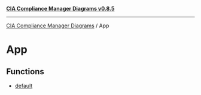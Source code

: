 [**CIA Compliance Manager Diagrams v0.8.5**](../README.md)

***

[CIA Compliance Manager Diagrams](../modules.md) / App

# App

## Functions

- [default](functions/default.md)
